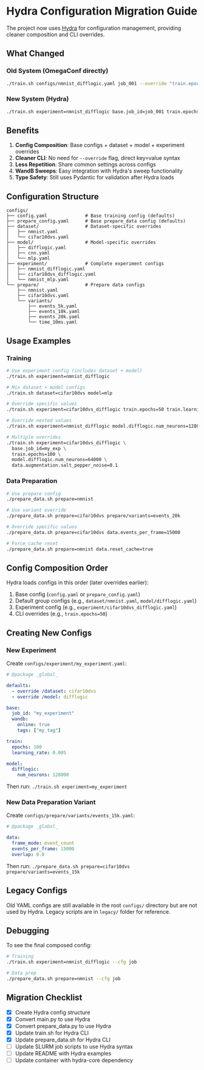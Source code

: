 # Hydra Configuration Migration Guide

The project now uses [Hydra](https://hydra.cc/) for configuration management, providing cleaner composition and CLI overrides.

## What Changed

### Old System (OmegaConf directly)
```bash
./train.sh configs/nmnist_difflogic.yaml job_001 --override "train.epochs=10"
```

### New System (Hydra)
```bash
./train.sh experiment=nmnist_difflogic base.job_id=job_001 train.epochs=10
```

## Benefits

1. **Config Composition**: Base configs + dataset + model + experiment overrides
2. **Cleaner CLI**: No need for `--override` flag, direct key=value syntax
3. **Less Repetition**: Share common settings across configs
4. **WandB Sweeps**: Easy integration with Hydra's sweep functionality
5. **Type Safety**: Still uses Pydantic for validation after Hydra loads

## Configuration Structure

```
configs/
├── config.yaml              # Base training config (defaults)
├── prepare_config.yaml      # Base prepare_data config (defaults)
├── dataset/                 # Dataset-specific overrides
│   ├── nmnist.yaml
│   └── cifar10dvs.yaml
├── model/                   # Model-specific overrides
│   ├── difflogic.yaml
│   ├── cnn.yaml
│   └── mlp.yaml
├── experiment/              # Complete experiment configs
│   ├── nmnist_difflogic.yaml
│   ├── cifar10dvs_difflogic.yaml
│   └── nmnist_mlp.yaml
└── prepare/                 # Prepare data configs
    ├── nmnist.yaml
    ├── cifar10dvs.yaml
    └── variants/
        ├── events_5k.yaml
        ├── events_10k.yaml
        ├── events_20k.yaml
        └── time_10ms.yaml
```

## Usage Examples

### Training

```bash
# Use experiment config (includes dataset + model)
./train.sh experiment=nmnist_difflogic

# Mix dataset + model configs
./train.sh dataset=cifar10dvs model=mlp

# Override specific values
./train.sh experiment=cifar10dvs_difflogic train.epochs=50 train.learning_rate=0.001

# Override nested values
./train.sh experiment=nmnist_difflogic model.difflogic.num_neurons=128000

# Multiple overrides
./train.sh experiment=cifar10dvs_difflogic \
  base.job_id=my_exp \
  train.epochs=100 \
  model.difflogic.num_neurons=64000 \
  data.augmentation.salt_pepper_noise=0.1
```

### Data Preparation

```bash
# Use prepare config
./prepare_data.sh prepare=nmnist

# Use variant override
./prepare_data.sh prepare=cifar10dvs prepare/variants=events_20k

# Override specific values
./prepare_data.sh prepare=cifar10dvs data.events_per_frame=15000

# Force cache reset
./prepare_data.sh prepare=nmnist data.reset_cache=true
```

## Config Composition Order

Hydra loads configs in this order (later overrides earlier):

1. Base config (`config.yaml` or `prepare_config.yaml`)
2. Default group configs (e.g., `dataset/nmnist.yaml`, `model/difflogic.yaml`)
3. Experiment config (e.g., `experiment/cifar10dvs_difflogic.yaml`)
4. CLI overrides (e.g., `train.epochs=50`)

## Creating New Configs

### New Experiment

Create `configs/experiment/my_experiment.yaml`:

```yaml
# @package _global_

defaults:
  - override /dataset: cifar10dvs
  - override /model: difflogic

base:
  job_id: "my_experiment"
  wandb:
    online: true
    tags: ["my_tag"]

train:
  epochs: 100
  learning_rate: 0.005

model:
  difflogic:
    num_neurons: 128000
```

Then run: `./train.sh experiment=my_experiment`

### New Data Preparation Variant

Create `configs/prepare/variants/events_15k.yaml`:

```yaml
# @package _global_

data:
  frame_mode: event_count
  events_per_frame: 15000
  overlap: 0.0
```

Then run: `./prepare_data.sh prepare=cifar10dvs prepare/variants=events_15k`

## Legacy Configs

Old YAML configs are still available in the root `configs/` directory but are not used by Hydra.
Legacy scripts are in `legacy/` folder for reference.

## Debugging

To see the final composed config:

```bash
# Training
./train.sh experiment=nmnist_difflogic --cfg job

# Data prep
./prepare_data.sh prepare=nmnist --cfg job
```

## Migration Checklist

- [x] Create Hydra config structure
- [x] Convert main.py to use Hydra
- [x] Convert prepare_data.py to use Hydra
- [x] Update train.sh for Hydra CLI
- [x] Update prepare_data.sh for Hydra CLI
- [ ] Update SLURM job scripts to use Hydra syntax
- [ ] Update README with Hydra examples
- [ ] Update container with hydra-core dependency
